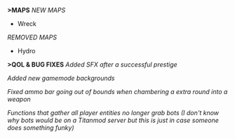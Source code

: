 **>MAPS**
*NEW MAPS*
- Wreck

*REMOVED MAPS*
- Hydro

**>QOL & BUG FIXES**
*Added SFX after a successful prestige*

*Added new gamemode backgrounds*

*Fixed ammo bar going out of bounds when chambering a extra round into a weapon*

*Functions that gather all player entities no longer grab bots (I don't know why bots would be on a Titanmod server but this is just in case someone does something funky)*